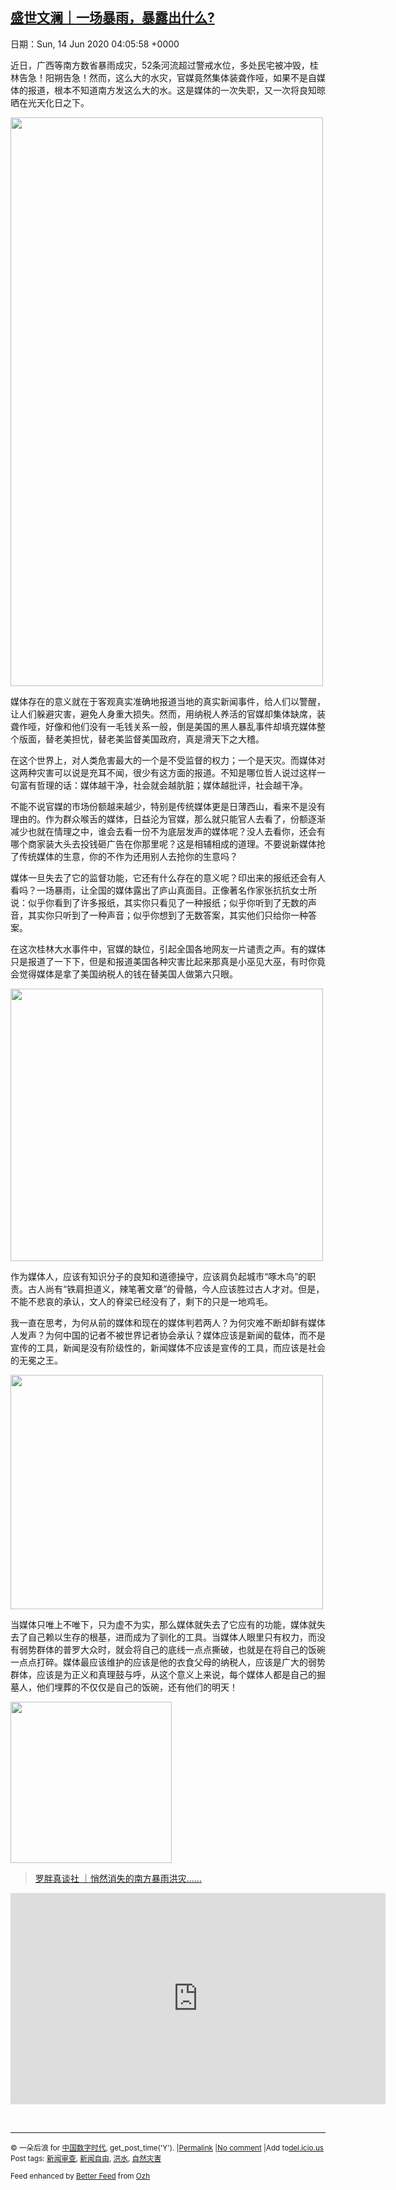 [盛世文澜｜一场暴雨，暴露出什么?](https://chinadigitaltimes.net/chinese/2020/06/%e7%9b%9b%e4%b8%96%e6%96%87%e6%be%9c%ef%bd%9c%e4%b8%80%e5%9c%ba%e6%9a%b4%e9%9b%a8%ef%bc%8c%e6%9a%b4%e9%9c%b2%e5%87%ba%e4%bb%80%e4%b9%88/)
------
日期：Sun, 14 Jun 2020 04:05:58 +0000

<p>近日，广西等南方数省暴雨成灾，52条河流超过警戒水位，多处民宅被冲毁，桂林告急！阳朔告急！然而，这么大的水灾，官媒竟然集体装聋作哑，如果不是自媒体的报道，根本不知道南方发这么大的水。这是媒体的一次失职，又一次将良知晾晒在光天化日之下。</p><p><img class="aligncenter wp-image-647132" src="https://chinadigitaltimes.net/chinese/files/2020/06/1.png" alt="" width="500" height="910" srcset="https://chinadigitaltimes.net/chinese/files/2020/06/1.png 368w, https://chinadigitaltimes.net/chinese/files/2020/06/1-165x300.png 165w" sizes="(max-width: 500px) 100vw, 500px" /></p><p>媒体存在的意义就在于客观真实准确地报道当地的真实新闻事件，给人们以警醒，让人们躲避灾害，避免人身重大损失。然而，用纳税人养活的官媒却集体缺席，装聋作哑，好像和他们没有一毛钱关系一般，倒是美国的黑人暴乱事件却填充媒体整个版面，替老美担忧，替老美监督美国政府，真是滑天下之大稽。</p><div class="text_exposed_show"><p>在这个世界上，对人类危害最大的一个是不受监督的权力；一个是天灾。而媒体对这两种灾害可以说是充耳不闻，很少有这方面的报道。不知是哪位哲人说过这样一句富有哲理的话：媒体越干净，社会就会越肮脏；媒体越批评，社会越干净。</p><p>不能不说官媒的市场份额越来越少，特别是传统媒体更是日薄西山，看来不是没有理由的。作为群众喉舌的媒体，日益沦为官媒，那么就只能官人去看了，份额逐渐减少也就在情理之中，谁会去看一份不为底层发声的媒体呢？没人去看你，还会有哪个商家装大头去投钱砸广告在你那里呢？这是相辅相成的道理。不要说新媒体抢了传统媒体的生意，你的不作为还用别人去抢你的生意吗？</p><p>媒体一旦失去了它的监督功能，它还有什么存在的意义呢？印出来的报纸还会有人看吗？一场暴雨，让全国的媒体露出了庐山真面目。正像著名作家张抗抗女士所说：似乎你看到了许多报纸，其实你只看见了一种报纸；似乎你听到了无数的声音，其实你只听到了一种声音；似乎你想到了无数答案，其实他们只给你一种答案。</p><p>在这次桂林大水事件中，官媒的缺位，引起全国各地网友一片谴责之声。有的媒体只是报道了一下下，但是和报道美国各种灾害比起来那真是小巫见大巫，有时你竟会觉得媒体是拿了美国纳税人的钱在替美国人做第六只眼。</p><p><img class="aligncenter wp-image-647133" src="https://chinadigitaltimes.net/chinese/files/2020/06/2-6.jpg" alt="" width="500" height="436" srcset="https://chinadigitaltimes.net/chinese/files/2020/06/2-6.jpg 1080w, https://chinadigitaltimes.net/chinese/files/2020/06/2-6-300x262.jpg 300w, https://chinadigitaltimes.net/chinese/files/2020/06/2-6-1024x893.jpg 1024w, https://chinadigitaltimes.net/chinese/files/2020/06/2-6-768x670.jpg 768w" sizes="(max-width: 500px) 100vw, 500px" /></p><p>作为媒体人，应该有知识分子的良知和道德操守，应该肩负起城市“啄木鸟”的职责。古人尚有“铁肩担道义，辣笔著文章”的骨骼，今人应该胜过古人才对。但是，不能不悲哀的承认，文人的脊梁已经没有了，剩下的只是一地鸡毛。</p><p>我一直在思考，为何从前的媒体和现在的媒体判若两人？为何灾难不断却鲜有媒体人发声？为何中国的记者不被世界记者协会承认？媒体应该是新闻的载体，而不是宣传的工具，新闻是没有阶级性的，新闻媒体不应该是宣传的工具，而应该是社会的无冕之王。</p><p><img class="aligncenter wp-image-647134" src="https://chinadigitaltimes.net/chinese/files/2020/06/3.png" alt="" width="500" height="375" srcset="https://chinadigitaltimes.net/chinese/files/2020/06/3.png 800w, https://chinadigitaltimes.net/chinese/files/2020/06/3-300x225.png 300w, https://chinadigitaltimes.net/chinese/files/2020/06/3-768x576.png 768w" sizes="(max-width: 500px) 100vw, 500px" /></p><p>当媒体只唯上不唯下，只为虚不为实，那么媒体就失去了它应有的功能，媒体就失去了自己赖以生存的根基，进而成为了驯化的工具。当媒体人眼里只有权力，而没有弱势群体的普罗大众时，就会将自己的底线一点点撕破，也就是在将自己的饭碗一点点打碎。媒体最应该维护的应该是他的衣食父母的纳税人，应该是广大的弱势群体，应该是为正义和真理鼓与呼，从这个意义上来说，每个媒体人都是自己的掘墓人，他们埋葬的不仅仅是自己的饭碗，还有他们的明天！</p><p><img class="size-full wp-image-647135 aligncenter" src="https://chinadigitaltimes.net/chinese/files/2020/06/5-1.jpg" alt="" width="258" height="258" srcset="https://chinadigitaltimes.net/chinese/files/2020/06/5-1.jpg 258w, https://chinadigitaltimes.net/chinese/files/2020/06/5-1-150x150.jpg 150w, https://chinadigitaltimes.net/chinese/files/2020/06/5-1-50x50.jpg 50w" sizes="(max-width: 258px) 100vw, 258px" /></p></div><blockquote class="wp-embedded-content" data-secret="TImMiWQJkS"><p><a href="https://chinadigitaltimes.net/chinese/2020/06/%e7%bd%97%e8%83%96%e7%9c%9f%e8%b0%88%e7%a4%be-%ef%bd%9c%e6%82%84%e7%84%b6%e6%b6%88%e5%a4%b1%e7%9a%84%e5%8d%97%e6%96%b9%e6%9a%b4%e9%9b%a8%e6%b4%aa%e7%81%be/">罗胖真谈社 ｜悄然消失的南方暴雨洪灾……</a></p></blockquote><p><iframe class="wp-embedded-content" sandbox="allow-scripts" security="restricted" title="《罗胖真谈社 ｜悄然消失的南方暴雨洪灾……》—中国数字时代" src="https://chinadigitaltimes.net/chinese/2020/06/%e7%bd%97%e8%83%96%e7%9c%9f%e8%b0%88%e7%a4%be-%ef%bd%9c%e6%82%84%e7%84%b6%e6%b6%88%e5%a4%b1%e7%9a%84%e5%8d%97%e6%96%b9%e6%9a%b4%e9%9b%a8%e6%b4%aa%e7%81%be/embed/#?secret=TImMiWQJkS" data-secret="TImMiWQJkS" width="600" height="338" frameborder="0" marginwidth="0" marginheight="0" scrolling="no"></iframe></p><p>&nbsp;</p><hr /><p><small>&copy; 一朵后浪 for <a href="https://chinadigitaltimes.net/chinese">中国数字时代</a>, get_post_time('Y'). |<a href="https://chinadigitaltimes.net/chinese/2020/06/%e7%9b%9b%e4%b8%96%e6%96%87%e6%be%9c%ef%bd%9c%e4%b8%80%e5%9c%ba%e6%9a%b4%e9%9b%a8%ef%bc%8c%e6%9a%b4%e9%9c%b2%e5%87%ba%e4%bb%80%e4%b9%88/">Permalink</a> |<a href="https://chinadigitaltimes.net/chinese/2020/06/%e7%9b%9b%e4%b8%96%e6%96%87%e6%be%9c%ef%bd%9c%e4%b8%80%e5%9c%ba%e6%9a%b4%e9%9b%a8%ef%bc%8c%e6%9a%b4%e9%9c%b2%e5%87%ba%e4%bb%80%e4%b9%88/#comments">No comment</a> |Add to<a href="http://del.icio.us/post?url=https://chinadigitaltimes.net/chinese/2020/06/%e7%9b%9b%e4%b8%96%e6%96%87%e6%be%9c%ef%bd%9c%e4%b8%80%e5%9c%ba%e6%9a%b4%e9%9b%a8%ef%bc%8c%e6%9a%b4%e9%9c%b2%e5%87%ba%e4%bb%80%e4%b9%88/&amp;title=盛世文澜｜一场暴雨，暴露出什么?">del.icio.us</a><br/>Post tags: <a href="https://chinadigitaltimes.net/chinese/tag/%e6%96%b0%e9%97%bb%e5%ae%a1%e6%9f%a5/" rel="tag">新闻审查</a>, <a href="https://chinadigitaltimes.net/chinese/tag/%e6%96%b0%e9%97%bb%e8%87%aa%e7%94%b1/" rel="tag">新闻自由</a>, <a href="https://chinadigitaltimes.net/chinese/tag/%e6%b4%aa%e6%b0%b4/" rel="tag">洪水</a>, <a href="https://chinadigitaltimes.net/chinese/tag/%e8%87%aa%e7%84%b6%e7%81%be%e5%ae%b3/" rel="tag">自然灾害</a><br/></small></p><p><small>Feed enhanced by <a href='http://planetozh.com/blog/my-projects/wordpress-plugin-better-feed-rss/'>Better Feed</a> from  <a href='http://planetozh.com/blog/'>Ozh</a></small></p>
